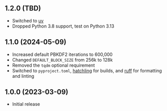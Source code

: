 ## 1.2.0 (TBD)

* Switched to [uv](https://github.com/astral-sh/uv)
* Dropped Python 3.8 support, test on Python 3.13


## 1.1.0 (2024-05-09)

* Increased default PBKDF2 iterations to 600,000
* Changed `DEFAULT_BLOCK_SIZE` from 256k to 128k
* Removed the `tqdm` optional requirement
* Switched to `pyproject.toml`, [hatchling](https://hatch.pypa.io/) for builds, and
  [ruff](https://github.com/astral-sh/ruff) for formatting and linting


## 1.0.0 (2023-03-09)

* Initial release
